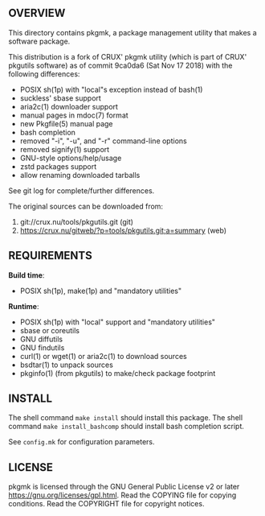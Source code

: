 OVERVIEW
--------
This directory contains pkgmk, a package management utility that
makes a software package.

This distribution is a fork of CRUX' pkgmk utility (which is
part of CRUX' pkgutils software) as of commit 9ca0da6
(Sat Nov 17 2018) with the following differences:
- POSIX sh(1p) with "local"s exception instead of bash(1)
- suckless' sbase support
- aria2c(1) downloader support
- manual pages in mdoc(7) format
- new Pkgfile(5) manual page
- bash completion
- removed "-i", "-u", and "-r" command-line options
- removed signify(1) support
- GNU-style options/help/usage
- zstd packages support
- allow renaming downloaded tarballs

See git log for complete/further differences.

The original sources can be downloaded from:
1. git://crux.nu/tools/pkgutils.git                        (git)
2. https://crux.nu/gitweb/?p=tools/pkgutils.git;a=summary  (web)


REQUIREMENTS
------------
**Build time**:
- POSIX sh(1p), make(1p) and "mandatory utilities"

**Runtime**:
- POSIX sh(1p) with "local" support and "mandatory utilities"
- sbase or coreutils
- GNU diffutils
- GNU findutils
- curl(1) or wget(1) or aria2c(1) to download sources
- bsdtar(1) to unpack sources
- pkginfo(1) (from pkgutils) to make/check package footprint


INSTALL
-------
The shell command `make install` should install this package.
The shell command `make install_bashcomp` should install bash
completion script.

See `config.mk` for configuration parameters.


LICENSE
-------
pkgmk is licensed through the GNU General Public License v2
or later <https://gnu.org/licenses/gpl.html>.
Read the COPYING file for copying conditions.
Read the COPYRIGHT file for copyright notices.

